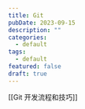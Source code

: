 ```yaml
---
title: Git
pubDate: 2023-09-15
description: ""
categories:
  - default
tags:
  - default
featured: false
draft: true
---
```

[[Git 开发流程和技巧]]
